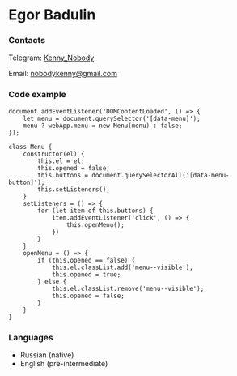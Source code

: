 # Egor Badulin
### Contacts
Telegram: [Kenny_Nobody](https://t.me/Kenny_Nobody)

Email: [nobodykenny@gmail.com](mailto:nobodykenny@gmail.com)

### Code example
```
document.addEventListener('DOMContentLoaded', () => {
    let menu = document.querySelector('[data-menu]');
    menu ? webApp.menu = new Menu(menu) : false;
});

class Menu {
    constructor(el) {
        this.el = el;
        this.opened = false;
        this.buttons = document.querySelectorAll('[data-menu-button]');
        this.setListeners();
    }
    setListeners = () => {
        for (let item of this.buttons) {
            item.addEventListener('click', () => {
                this.openMenu();
            })
        }
    }
    openMenu = () => {
        if (this.opened == false) {
            this.el.classList.add('menu--visible');
            this.opened = true;
        } else {
            this.el.classList.remove('menu--visible');
            this.opened = false;
        }
    }
}
```

### Languages
- Russian (native)
- English (pre-intermediate)